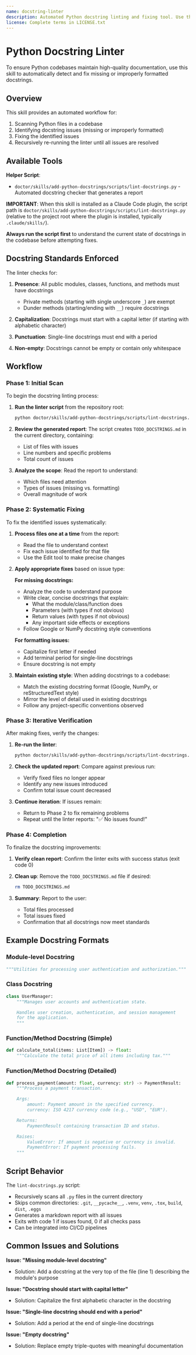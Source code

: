 ```yaml
---
name: docstring-linter
description: Automated Python docstring linting and fixing tool. Use this skill when working on Python codebases to ensure all modules, classes, functions, and methods have proper docstrings that follow style conventions (capitalization, punctuation, formatting).
license: Complete terms in LICENSE.txt
---
```


# Python Docstring Linter

To ensure Python codebases maintain high-quality documentation, use this skill to automatically detect and fix missing or improperly formatted docstrings.

## Overview

This skill provides an automated workflow for:
1. Scanning Python files in a codebase
2. Identifying docstring issues (missing or improperly formatted)
3. Fixing the identified issues
4. Recursively re-running the linter until all issues are resolved

## Available Tools

**Helper Script**:
- `doctor/skills/add-python-docstrings/scripts/lint-docstrings.py` - Automated docstring checker that generates a report

**IMPORTANT**: When this skill is installed as a Claude Code plugin, the script path is `doctor/skills/add-python-docstrings/scripts/lint-docstrings.py` (relative to the project root where the plugin is installed, typically `.claude/skills/`).

**Always run the script first** to understand the current state of docstrings in the codebase before attempting fixes.

## Docstring Standards Enforced

The linter checks for:

1. **Presence**: All public modules, classes, functions, and methods must have docstrings
   - Private methods (starting with single underscore `_`) are exempt
   - Dunder methods (starting/ending with `__`) require docstrings

2. **Capitalization**: Docstrings must start with a capital letter (if starting with alphabetic character)

3. **Punctuation**: Single-line docstrings must end with a period

4. **Non-empty**: Docstrings cannot be empty or contain only whitespace

## Workflow

### Phase 1: Initial Scan

To begin the docstring linting process:

1. **Run the linter script** from the repository root:
   ```bash
   python doctor/skills/add-python-docstrings/scripts/lint-docstrings.py
   ```

2. **Review the generated report**: The script creates `TODO_DOCSTRINGS.md` in the current directory, containing:
   - List of files with issues
   - Line numbers and specific problems
   - Total count of issues

3. **Analyze the scope**: Read the report to understand:
   - Which files need attention
   - Types of issues (missing vs. formatting)
   - Overall magnitude of work

### Phase 2: Systematic Fixing

To fix the identified issues systematically:

1. **Process files one at a time** from the report:
   - Read the file to understand context
   - Fix each issue identified for that file
   - Use the Edit tool to make precise changes

2. **Apply appropriate fixes** based on issue type:

   **For missing docstrings:**
   - Analyze the code to understand purpose
   - Write clear, concise docstrings that explain:
     - What the module/class/function does
     - Parameters (with types if not obvious)
     - Return values (with types if not obvious)
     - Any important side effects or exceptions
   - Follow Google or NumPy docstring style conventions

   **For formatting issues:**
   - Capitalize first letter if needed
   - Add terminal period for single-line docstrings
   - Ensure docstring is not empty

3. **Maintain existing style**: When adding docstrings to a codebase:
   - Match the existing docstring format (Google, NumPy, or reStructuredText style)
   - Mirror the level of detail used in existing docstrings
   - Follow any project-specific conventions observed

### Phase 3: Iterative Verification

After making fixes, verify the changes:

1. **Re-run the linter**:
   ```bash
   python doctor/skills/add-python-docstrings/scripts/lint-docstrings.py
   ```

2. **Check the updated report**: Compare against previous run:
   - Verify fixed files no longer appear
   - Identify any new issues introduced
   - Confirm total issue count decreased

3. **Continue iteration**: If issues remain:
   - Return to Phase 2 to fix remaining problems
   - Repeat until the linter reports: "✅ No issues found!"

### Phase 4: Completion

To finalize the docstring improvements:

1. **Verify clean report**: Confirm the linter exits with success status (exit code 0)

2. **Clean up**: Remove the `TODO_DOCSTRINGS.md` file if desired:
   ```bash
   rm TODO_DOCSTRINGS.md
   ```

3. **Summary**: Report to the user:
   - Total files processed
   - Total issues fixed
   - Confirmation that all docstrings now meet standards

## Example Docstring Formats

### Module-level Docstring
```python
"""Utilities for processing user authentication and authorization."""
```

### Class Docstring
```python
class UserManager:
    """Manages user accounts and authentication state.

    Handles user creation, authentication, and session management
    for the application.
    """
```

### Function/Method Docstring (Simple)
```python
def calculate_total(items: List[Item]) -> float:
    """Calculate the total price of all items including tax."""
```

### Function/Method Docstring (Detailed)
```python
def process_payment(amount: float, currency: str) -> PaymentResult:
    """Process a payment transaction.

    Args:
        amount: Payment amount in the specified currency.
        currency: ISO 4217 currency code (e.g., "USD", "EUR").

    Returns:
        PaymentResult containing transaction ID and status.

    Raises:
        ValueError: If amount is negative or currency is invalid.
        PaymentError: If payment processing fails.
    """
```

## Script Behavior

The `lint-docstrings.py` script:
- Recursively scans all `.py` files in the current directory
- Skips common directories: `.git`, `__pycache__`, `.venv`, `venv`, `.tox`, `build`, `dist`, `.eggs`
- Generates a markdown report with all issues
- Exits with code 1 if issues found, 0 if all checks pass
- Can be integrated into CI/CD pipelines

## Common Issues and Solutions

**Issue: "Missing module-level docstring"**
- Solution: Add a docstring at the very top of the file (line 1) describing the module's purpose

**Issue: "Docstring should start with capital letter"**
- Solution: Capitalize the first alphabetic character in the docstring

**Issue: "Single-line docstring should end with a period"**
- Solution: Add a period at the end of single-line docstrings

**Issue: "Empty docstring"**
- Solution: Replace empty triple-quotes with meaningful documentation
